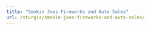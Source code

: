 ```yaml
---
title: "Smokin Joes Fireworks and Auto Sales"
url: /sturgis/smokin-joes-fireworks-and-auto-sales/
---
```

